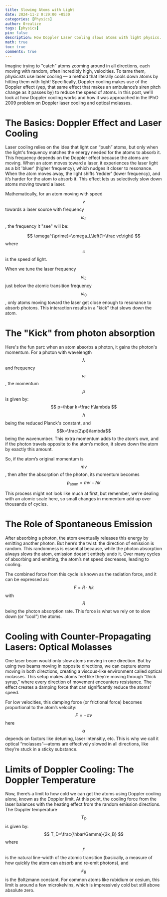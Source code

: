 ```yaml
---
title: Slowing Atoms with Light
date: 2024-11-2 0:29:00 +0530
categories: [Physics]
author: 0realize
tags: [physics]
pin: false
description: How Doppler Laser Cooling slows atoms with light physics.
math: true
toc: true
comments: true
---
```


Imagine trying to "catch" atoms zooming around in all directions, each moving with random, often incredibly high, velocities. To tame them, physicists use laser cooling — a method that literally cools down atoms by hitting them with light! Specifically, Doppler cooling makes use of the Doppler effect (yep, that same effect that makes an ambulance’s siren pitch change as it passes by) to reduce the speed of atoms. In this post, we'll look at how Doppler cooling works and how it was approached in the IPhO  2009 problem on Doppler laser cooling and optical molasses.

# The Basics: Doppler Effect and Laser Cooling

Laser cooling relies on the idea that light can “push” atoms, but only when the light's frequency matches the energy needed for the atoms to absorb it. This frequency depends on the Doppler effect because the atoms are moving. When an atom moves toward a laser, it experiences the laser light as a bit 'bluer' (higher frequency), which nudges it closer to resonance. When the atom moves away, the light shifts 'redder' (lower frequency), and it’s harder for the atom to absorb it. This effect lets us selectively slow down atoms moving toward a laser.

Mathematically, for an atom moving with speed $$v$$ towards a laser source with frequency $$\omega_L$$, the frequency it "see" will be:

$$ \omega^{\prime}=\omega_L\left(1+\frac vc\right) $$
where $$c$$ is the speed of light.

When we tune the laser frequency $$\omega_L$$ just below the atomic transition frequency $$\omega_0$$, only atoms moving toward the laser get close enough to resonance to absorb photons. This interaction results in a "kick" that slows down the atom.

# The "Kick" from photon absorption

Here's the fun part: when an atom absorbs a photon, it gains the photon's momentum. For a photon with wavelength $$\lambda$$ and frequency $$\omega$$, the momentum $$p$$ is given by:
$$ p=\hbar k=\frac h\lambda $$
$$\hbar$$ being the reduced Planck's constant, and $$k=\frac{2\pi}\lambda$$ being the wavenumber. This extra momentum adds to the atom’s own, and if the photon travels opposite to the atom’s motion, it slows down the atom by exactly this amount.

So, if the atom’s original momentum is $$mv$$, then after the absorption of the photon, its momentum becomes
$$ p_{\mathrm{atom}}=mv-\hbar k $$

This process might not look like much at first, but remember, we’re dealing with an atomic scale here, so small changes in momentum add up over thousands of cycles.

# The Role of Spontaneous Emission

After absorbing a photon, the atom eventually releases this energy by emitting another photon. But here’s the twist: the direction of emission is random. This randomness is essential because, while the photon absorption always slows the atom, emission doesn’t entirely undo it. Over many cycles of absorbing and emitting, the atom’s net speed decreases, leading to cooling.

The combined force from this cycle is known as the radiation force, and it can be expressed as:
$$ F=R\cdot\hbar k $$ 
with $$R$$ being the photon absorption rate. This force is what we rely on to slow down (or “cool”) the atoms.

# Cooling with Counter-Propagating Lasers: Optical Molasses

One laser beam would only slow atoms moving in one direction. But by using two beams moving in opposite directions, we can capture atoms moving in both directions, creating a viscous-like environment called optical molasses. This setup makes atoms feel like they’re moving through “thick syrup,” where every direction of movement encounters resistance. The effect creates a damping force that can significantly reduce the atoms' speed.

For low velocities, this damping force (or frictional force) becomes proportional to the atom’s velocity:
$$ F=-\alpha v $$
here $$\alpha$$ depends on factors like detuning, laser intensitiy, etc. This is why we call it optical “molasses”—atoms are effectively slowed in all directions, like they’re stuck in a sticky substance.

# Limits of Doppler Cooling: The Doppler Temperature

Now, there’s a limit to how cold we can get the atoms using Doppler cooling alone, known as the Doppler limit. At this point, the cooling force from the laser balances with the heating effect from the random emission directions. The Doppler temperature $$T_D$$ is given by: 
$$ T_D=\frac{\hbar\Gamma}{2k_B} $$
where $$\Gamma$$ is the natural line-width of the atomic transition (basically, a measure of how quickly the atom can absorb and re-emit photons), and $$k_B$$ is the Boltzmann constant. For common atoms like rubidium or cesium, this limit is around a few microkelvins, which is impressively cold but still above absolute zero.